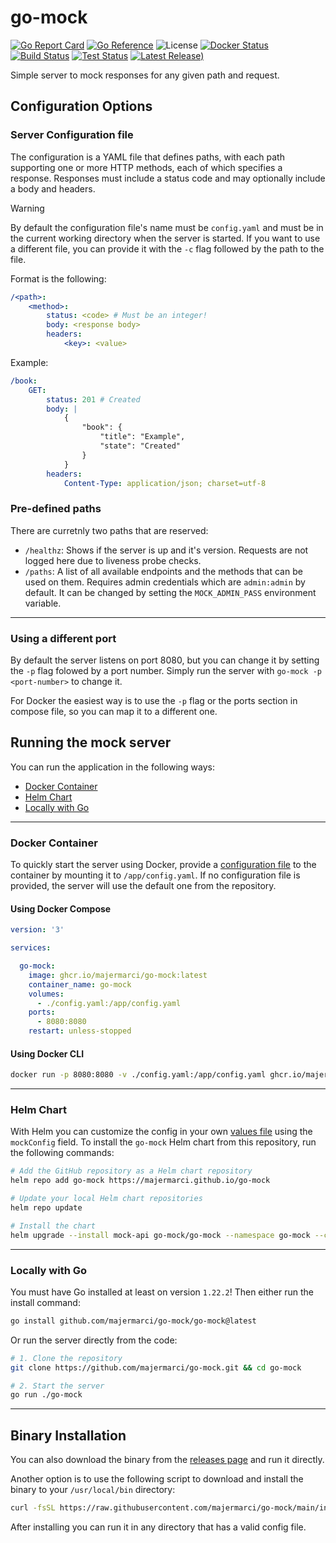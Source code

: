 # go-mock

[![Go Report Card](https://goreportcard.com/badge/github.com/majermarci/go-mock)](https://goreportcard.com/report/github.com/majermarci/go-mock)
[![Go Reference](https://pkg.go.dev/badge/github.com/majermarci/go-mock.svg)](https://pkg.go.dev/github.com/majermarci/go-mock)
![License](https://img.shields.io/github/license/majermarci/go-mock?label=License)
[![Docker Status](https://github.com/majermarci/go-mock/actions/workflows/docker.yaml/badge.svg)](https://github.com/majermarci/go-mock/actions/workflows/docker.yaml)
[![Build Status](https://github.com/majermarci/go-mock/actions/workflows/build.yaml/badge.svg)](https://github.com/majermarci/go-mock/actions/workflows/build.yaml)
[![Test Status](https://github.com/majermarci/go-mock/actions/workflows/audit.yaml/badge.svg)](https://github.com/majermarci/go-mock/actions/workflows/audit.yaml)
[![Latest Release)](https://img.shields.io/github/v/release/majermarci/go-mock?logo=github)](https://github.com/majermarci/go-mock/releases)

Simple server to mock responses for any given path and request.

## Configuration Options

### Server Configuration file

The configuration is a YAML file that defines paths, with each path supporting one or more HTTP methods, each of which specifies a response. Responses must include a status code and may optionally include a body and headers.

> [!WARNING]
> By default the configuration file's name must be `config.yaml` and must be in the current working directory when the server is started.
> If you want to use a different file, you can provide it with the `-c` flag followed by the path to the file.

Format is the following:

```yaml
/<path>:
    <method>:
        status: <code> # Must be an integer!
        body: <response body>
        headers:
            <key>: <value>
```

Example:

```yaml
/book:
    GET:
        status: 201 # Created
        body: |
            {
                "book": {
                    "title": "Example",
                    "state": "Created"
                }
            }
        headers:
            Content-Type: application/json; charset=utf-8
```

### Pre-defined paths

There are curretnly two paths that are reserved:

- `/healthz`: Shows if the server is up and it's version. Requests are not logged here due to liveness probe checks.
- `/paths`: A list of all available endpoints and the methods that can be used on them. Requires admin credentials which are `admin:admin` by default. It can be changed by setting the `MOCK_ADMIN_PASS` environment variable.

---

### Using a different port

By default the server listens on port 8080, but you can change it by setting the `-p` flag folowed by a port number.
Simply run the server with `go-mock -p <port-number>` to change it.

For Docker the easiest way is to use the `-p` flag or the ports section in compose file, so you can map it to a different one.

## Running the mock server

You can run the application in the following ways:

- [Docker Container](#docker-container)
- [Helm Chart](#helm-chart)
- [Locally with Go](#locally-with-go)

---

### Docker Container

To quickly start the server using Docker, provide a [configuration file](https://github.com/majermarci/go-mock/blob/main/config.yaml) to the container by mounting it to `/app/config.yaml`. If no configuration file is provided, the server will use the default one from the repository.

#### Using Docker Compose

```yaml
version: '3'

services:

  go-mock:
    image: ghcr.io/majermarci/go-mock:latest
    container_name: go-mock
    volumes:
      - ./config.yaml:/app/config.yaml
    ports:
      - 8080:8080
    restart: unless-stopped
```

#### Using Docker CLI

```bash
docker run -p 8080:8080 -v ./config.yaml:/app/config.yaml ghcr.io/majermarci/go-mock:latest
```

---

### Helm Chart

With Helm you can customize the config in your own [values file](https://github.com/majermarci/go-mock/blob/main/helm/go-mock/values.yaml) using the `mockConfig` field.
To install the `go-mock` Helm chart from this repository, run the following commands:

```bash
# Add the GitHub repository as a Helm chart repository
helm repo add go-mock https://majermarci.github.io/go-mock

# Update your local Helm chart repositories
helm repo update

# Install the chart
helm upgrade --install mock-api go-mock/go-mock --namespace go-mock --create-namespace
```

---

### Locally with Go

You must have Go installed at least on version `1.22.2`! Then either run the install command:

```bash
go install github.com/majermarci/go-mock/go-mock@latest
```

Or run the server directly from the code:

```bash
# 1. Clone the repository
git clone https://github.com/majermarci/go-mock.git && cd go-mock

# 2. Start the server
go run ./go-mock
```

---

## Binary Installation

You can also download the binary from the [releases page](github.com/majermarci/go-mock/releases) and run it directly.

Another option is to use the following script to download and install the binary to your `/usr/local/bin` directory:

```bash
curl -fsSL https://raw.githubusercontent.com/majermarci/go-mock/main/install.sh | bash
```

After installing you can run it in any directory that has a valid config file.
